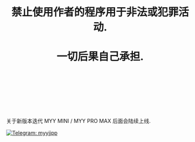 
# <p align="center">禁止使用作者的程序用于非法或犯罪活动.</p>
# <p align="center">一切后果自己承担.</p>
<br/>
<br/>
<br/>
<br/>
<br/>
<br/>
<p align="left">关于新版本迭代 MYY MINI / MYY PRO MAX 后面会陆续上线.</p>

<a href="https://t.me/myyjjpp"><img src="https://img.shields.io/badge/Telegram-myyjjpp-0088cc" alt="Telegram: myyjjpp"></a>
